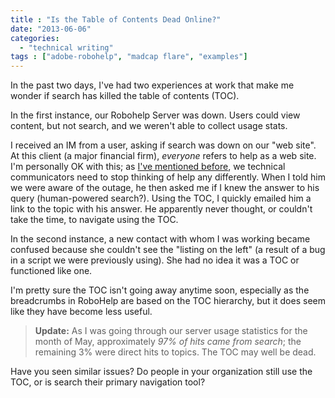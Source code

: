 ```yaml
---
title : "Is the Table of Contents Dead Online?"
date: "2013-06-06"
categories:
  - "technical writing"
tags : ["adobe-robohelp", "madcap flare", "examples"]
---
```


In the past two days, I've had two experiences at work that make me wonder if search has killed the table of contents (TOC).

In the first instance, our Robohelp Server was down. Users could view content, but not search, and we weren't able to collect usage stats.

I received an IM from a user, asking if search was down on our "web site". At this client (a major financial firm), _everyone_ refers to help as a web site. I'm personally OK with this; as [I've mentioned before](/technical-writing-examples/2012-06-22-leveraging-jquery-scripts-and-css3-in-your-online-help/ "Leveraging jQuery scripts and CSS3 in your Online Help #techcomm"), we technical communicators need to stop thinking of help any differently. When I told him we were aware of the outage, he then asked me if I knew the answer to his query (human-powered search?). Using the TOC, I quickly emailed him a link to the topic with his answer. He apparently never thought, or couldn't take the time, to navigate using the TOC.

In the second instance, a new contact with whom I was working became confused because she couldn't see the "listing on the left" (a result of a bug in a script we were previously using). She had no idea it was a TOC or functioned like one.

I'm pretty sure the TOC isn't going away anytime soon, especially as the breadcrumbs in RoboHelp are based on the TOC hierarchy, but it does seem like they have become less useful.

> **Update:** As I was going through our server usage statistics for the month of May, approximately _97%_ _of hits came from search_; the remaining 3% were direct hits to topics. The TOC may well be dead.

Have you seen similar issues? Do people in your organization still use the TOC, or is search their primary navigation tool?
